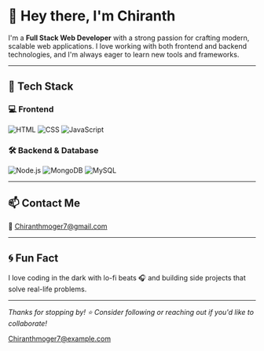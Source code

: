 # 👋 Hey there, I'm Chiranth 

I'm a **Full Stack Web Developer** with a strong passion for crafting modern, scalable web applications. I love working with both frontend and backend technologies, and I'm always eager to learn new tools and frameworks.

---

## 🚀 Tech Stack

### 💻 Frontend
![HTML](https://img.shields.io/badge/-HTML5-E34F26?style=for-the-badge&logo=html5&logoColor=white)
![CSS](https://img.shields.io/badge/-CSS3-1572B6?style=for-the-badge&logo=css3)
![JavaScript](https://img.shields.io/badge/-JavaScript-F7DF1E?style=for-the-badge&logo=javascript&logoColor=black)

### 🛠️ Backend & Database
![Node.js](https://img.shields.io/badge/-Node.js-339933?style=for-the-badge&logo=node.js&logoColor=white)
![MongoDB](https://img.shields.io/badge/-MongoDB-47A248?style=for-the-badge&logo=mongodb&logoColor=white)
![MySQL](https://img.shields.io/badge/-MySQL-4479A1?style=for-the-badge&logo=mysql&logoColor=white)

---

## 📫 Contact Me

📧 [Chiranthmoger7@gmail.com](mailto:Chiranthmoger7@gmail.com)

---

## 🌀 Fun Fact

I love coding in the dark with lo-fi beats 🎧 and building side projects that solve real-life problems.

---

_Thanks for stopping by! ⭐️ Consider following or reaching out if you'd like to collaborate!_

Chiranthmoger7@example.com
